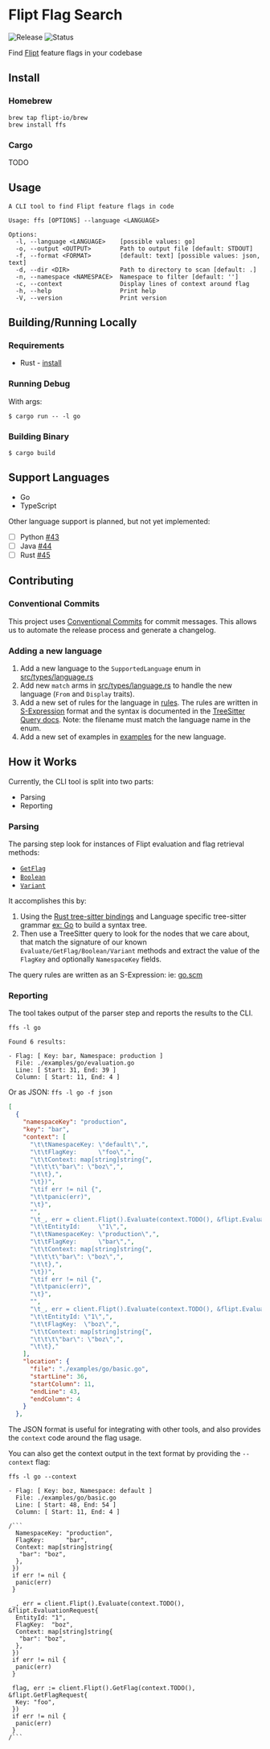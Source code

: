 # Flipt Flag Search

![Release](https://img.shields.io/github/release/flipt-io/ffs.svg?style=flat)
![Status](https://img.shields.io/badge/status-expiremental-orange)

Find [Flipt](https://github.com/flipt-io/flipt) feature flags in your codebase

## Install

### Homebrew

```console
brew tap flipt-io/brew
brew install ffs
```

### Cargo

TODO

## Usage

```console
A CLI tool to find Flipt feature flags in code

Usage: ffs [OPTIONS] --language <LANGUAGE>

Options:
  -l, --language <LANGUAGE>    [possible values: go]
  -o, --output <OUTPUT>        Path to output file [default: STDOUT]
  -f, --format <FORMAT>        [default: text] [possible values: json, text]
  -d, --dir <DIR>              Path to directory to scan [default: .]
  -n, --namespace <NAMESPACE>  Namespace to filter [default: '']
  -c, --context                Display lines of context around flag
  -h, --help                   Print help
  -V, --version                Print version
```

## Building/Running Locally

### Requirements

- Rust - [install](https://rustup.rs/)

### Running Debug

With args:

`$ cargo run -- -l go`

### Building Binary

`$ cargo build`

## Support Languages

- Go
- TypeScript

Other language support is planned, but not yet implemented:

- [ ] Python [#43](https://github.com/flipt-io/ffs/issues/43)
- [ ] Java [#44](https://github.com/flipt-io/ffs/issues/44)
- [ ] Rust [#45](https://github.com/flipt-io/ffs/issues/45)

## Contributing

### Conventional Commits

This project uses [Conventional Commits](https://www.conventionalcommits.org/en/v1.0.0/) for commit messages. This allows us to automate the release process and generate a changelog.

### Adding a new language

1. Add a new language to the `SupportedLanguage` enum in [src/types/language.rs](./src/types/language.rs)
1. Add new `match` arms in [src/types/language.rs](./src/types/language.rs) to handle the new language (`From` and `Display` traits).
1. Add a new set of rules for the language in [rules](./rules). The rules are written in [S-Expression](https://en.wikipedia.org/wiki/S-expression) format and the syntax is documented in the [TreeSitter Query docs](https://tree-sitter.github.io/tree-sitter/using-parsers#pattern-matching-with-queries). Note: the filename must match the language name in the enum.
1. Add a new set of examples in [examples](./examples) for the new language.

## How it Works

Currently, the CLI tool is split into two parts:

- Parsing
- Reporting

### Parsing

The parsing step look for instances of Flipt evaluation and flag retrieval methods:

- [`GetFlag`](https://www.flipt.io/docs/reference/flags/get-flag)
- [`Boolean`](https://www.flipt.io/docs/reference/evaluation/boolean-evaluation)
- [`Variant`](https://www.flipt.io/docs/reference/evaluation/variant-evaluation)

It accomplishes this by:

1. Using the [Rust tree-sitter bindings](https://github.com/tree-sitter/tree-sitter/tree/master/lib/binding_rust) and Language specific tree-sitter grammar [ex: Go](https://github.com/tree-sitter/tree-sitter-go) to build a syntax tree.
2. Then use a TreeSitter query to look for the nodes that we care about, that match the signature of our known `Evaluate/GetFlag/Boolean/Variant` methods and extract the value of the `FlagKey` and optionally `NamespaceKey` fields.

The query rules are written as an S-Expression: ie: [go.scm](./rules/go.scm)

### Reporting

The tool takes output of the parser step and reports the results to the CLI.

`ffs -l go`

```console
Found 6 results:

- Flag: [ Key: bar, Namespace: production ]
  File: ./examples/go/evaluation.go
  Line: [ Start: 31, End: 39 ]
  Column: [ Start: 11, End: 4 ]
```

Or as JSON: `ffs -l go -f json`

```json
[
  {
    "namespaceKey": "production",
    "key": "bar",
    "context": [
      "\t\tNamespaceKey: \"default\",",
      "\t\tFlagKey:      \"foo\",",
      "\t\tContext: map[string]string{",
      "\t\t\t\"bar\": \"boz\",",
      "\t\t},",
      "\t})",
      "\tif err != nil {",
      "\t\tpanic(err)",
      "\t}",
      "",
      "\t_, err = client.Flipt().Evaluate(context.TODO(), &flipt.EvaluationRequest{",
      "\t\tEntityId:     \"1\",",
      "\t\tNamespaceKey: \"production\",",
      "\t\tFlagKey:      \"bar\",",
      "\t\tContext: map[string]string{",
      "\t\t\t\"bar\": \"boz\",",
      "\t\t},",
      "\t})",
      "\tif err != nil {",
      "\t\tpanic(err)",
      "\t}",
      "",
      "\t_, err = client.Flipt().Evaluate(context.TODO(), &flipt.EvaluationRequest{",
      "\t\tEntityId: \"1\",",
      "\t\tFlagKey:  \"boz\",",
      "\t\tContext: map[string]string{",
      "\t\t\t\"bar\": \"boz\",",
      "\t\t},"
    ],
    "location": {
      "file": "./examples/go/basic.go",
      "startLine": 36,
      "startColumn": 11,
      "endLine": 43,
      "endColumn": 4
    }
  },
```

The JSON format is useful for integrating with other tools, and also provides the `context` code around the flag usage.

You can also get the context output in the text format by providing the `--context` flag:

`ffs -l go --context`

```console
- Flag: [ Key: boz, Namespace: default ]
  File: ./examples/go/basic.go
  Line: [ Start: 48, End: 54 ]
  Column: [ Start: 11, End: 4 ]

/```
  NamespaceKey: "production",
  FlagKey:      "bar",
  Context: map[string]string{
   "bar": "boz",
  },
 })
 if err != nil {
  panic(err)
 }

 _, err = client.Flipt().Evaluate(context.TODO(), &flipt.EvaluationRequest{
  EntityId: "1",
  FlagKey:  "boz",
  Context: map[string]string{
   "bar": "boz",
  },
 })
 if err != nil {
  panic(err)
 }

 flag, err := client.Flipt().GetFlag(context.TODO(), &flipt.GetFlagRequest{
  Key: "foo",
 })
 if err != nil {
  panic(err)
 }
/```
```
